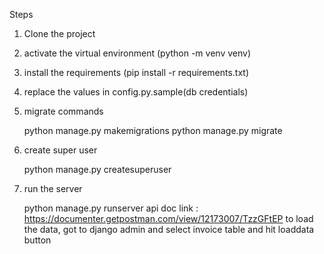 Steps
1. Clone the project
2. activate the virtual environment (python -m venv venv)
3. install the requirements (pip install -r requirements.txt)
4. replace the values in config.py.sample(db credentials)
5. migrate commands 

    python manage.py makemigrations
    python manage.py migrate
6. create super user

    python manage.py createsuperuser
7. run the server

    python manage.py runserver
api doc link : https://documenter.getpostman.com/view/12173007/TzzGFtEP
to load the data, got to django admin and select invoice table and hit loaddata button

